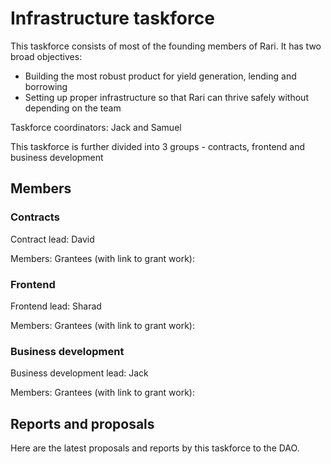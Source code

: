 # Infrastructure taskforce

This taskforce consists of most of the founding members of Rari. It has two broad objectives:

- Building the most robust product for yield generation, lending and borrowing
- Setting up proper infrastructure so that Rari can thrive safely without depending on the team

Taskforce coordinators: Jack and Samuel

This taskforce is further divided into 3 groups - contracts, frontend and business development

## Members

### Contracts

Contract lead: David

Members:
Grantees (with link to grant work):

### Frontend

Frontend lead: Sharad

Members:
Grantees (with link to grant work):

### Business development

Business development lead: Jack

Members:
Grantees (with link to grant work):

## Reports and proposals

Here are the latest proposals and reports by this taskforce to the DAO.
